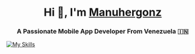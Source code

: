 
<h1 align="center">Hi 👋, I'm <a href="https://100rabhcsmc.github.io/Me.io/" target="blank">
Manuhergonz</a></h1>
<h3 align="center">A Passionate Mobile App Developer From Venezuela &#127470;&#127475</h3>


[![My Skills](https://skillicons.dev/icons?i=js,html,css,discord)](https://skillicons.dev)


